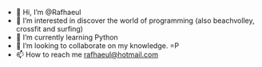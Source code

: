 - 👋 Hi, I’m @Rafhaeul
- 👀 I’m interested in discover the world of programming (also beachvolley, crossfit and surfing)
- 🌱 I’m currently learning Python
- 💞️ I’m looking to collaborate on my knowledge. =P
- 📫 How to reach me rafhaeul@hotmail.com

<!---
Rafhaeul/Rafhaeul is a ✨ special ✨ repository because its `README.md` (this file) appears on your GitHub profile.
You can click the Preview link to take a look at your changes.
--->
